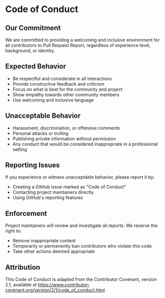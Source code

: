 # Code of Conduct

## Our Commitment

We are committed to providing a welcoming and inclusive environment for all contributors to Pull Request Report, regardless of experience level, background, or identity.

## Expected Behavior

- Be respectful and considerate in all interactions
- Provide constructive feedback and criticism
- Focus on what is best for the community and project
- Show empathy towards other community members
- Use welcoming and inclusive language

## Unacceptable Behavior

- Harassment, discrimination, or offensive comments
- Personal attacks or trolling
- Publishing private information without permission
- Any conduct that would be considered inappropriate in a professional setting

## Reporting Issues

If you experience or witness unacceptable behavior, please report it by:
- Creating a GitHub issue marked as "Code of Conduct"
- Contacting project maintainers directly
- Using GitHub's reporting features

## Enforcement

Project maintainers will review and investigate all reports. We reserve the right to:
- Remove inappropriate content
- Temporarily or permanently ban contributors who violate this code
- Take other actions deemed appropriate

## Attribution

This Code of Conduct is adapted from the Contributor Covenant, version 2.1, available at https://www.contributor-covenant.org/version/2/1/code_of_conduct.html
